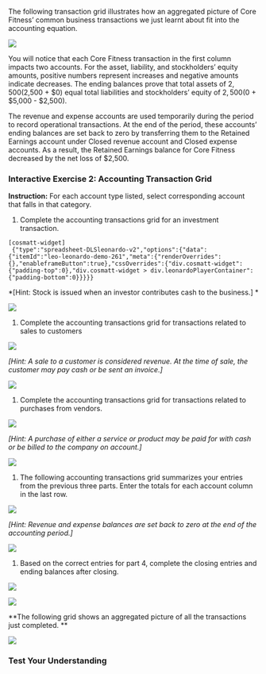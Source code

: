 The following transaction grid illustrates how an aggregated picture of Core Fitness’ common business transactions we just learnt about fit into the accounting equation.

![](./Chapter_1_Introduction_to_business_and_accounting_concepts/media/05_AccountingTransactionsGrid/image1.png)

You will notice that each Core Fitness transaction in the first column impacts two accounts. For the asset, liability, and stockholders’ equity amounts, positive numbers represent increases and negative amounts indicate decreases. The ending balances prove that total assets of $2,500 ($2,500 + $0) equal total liabilities and stockholders’ equity of $2,500 ($0 + $5,000 - $2,500).

The revenue and expense accounts are used temporarily during the period to record operational transactions. At the end of the period, these accounts’ ending balances are set back to zero by transferring them to the Retained Earnings account under Closed revenue account and Closed expense accounts. As a result, the Retained Earnings balance for Core Fitness decreased by the net loss of $2,500.

### Interactive Exercise 2: Accounting Transaction Grid

**Instruction:** For each account type listed, select corresponding account that falls in that category.

1.  Complete the accounting transactions grid for an investment transaction.

```
[cosmatt-widget]
 {"type":"spreadsheet-DLSleonardo-v2","options":{"data":{"itemId":"leo-leonardo-demo-261","meta":{"renderOverrides":{},"enableframeButton":true},"cssOverrides":{"div.cosmatt-widget":{"padding-top":0},"div.cosmatt-widget > div.leonardoPlayerContainer":{"padding-bottom":0}}}}} 
```

*\[Hint: Stock is issued when an investor contributes cash to the business.\] *

![](./Chapter_1_Introduction_to_business_and_accounting_concepts/media/05_AccountingTransactionsGrid/image3.png)

1.  Complete the accounting transactions grid for transactions related to sales to customers

![](./Chapter_1_Introduction_to_business_and_accounting_concepts/media/05_AccountingTransactionsGrid/image4.png)

*\[Hint: A sale to a customer is considered revenue. At the time of sale, the customer may pay cash or be sent an invoice.\]*

![](./Chapter_1_Introduction_to_business_and_accounting_concepts/media/05_AccountingTransactionsGrid/image5.png)

1.  Complete the accounting transactions grid for transactions related to purchases from vendors.

![](./Chapter_1_Introduction_to_business_and_accounting_concepts/media/05_AccountingTransactionsGrid/image6.png)

*\[Hint: A purchase of either a service or product may be paid for with cash or be billed to the company on account.\]*

![](./Chapter_1_Introduction_to_business_and_accounting_concepts/media/05_AccountingTransactionsGrid/image7.png)

1.  The following accounting transactions grid summarizes your entries from the previous three parts. Enter the totals for each account column in the last row.

![](./Chapter_1_Introduction_to_business_and_accounting_concepts/media/05_AccountingTransactionsGrid/image8.png)

*\[Hint: Revenue and expense balances are set back to zero at the end of the accounting period.\]*

![](./Chapter_1_Introduction_to_business_and_accounting_concepts/media/05_AccountingTransactionsGrid/image9.png)

1.  Based on the correct entries for part 4, complete the closing entries and ending balances after closing.

![](./Chapter_1_Introduction_to_business_and_accounting_concepts/media/05_AccountingTransactionsGrid/image10.png)

![](./Chapter_1_Introduction_to_business_and_accounting_concepts/media/05_AccountingTransactionsGrid/image11.png)

**The following grid shows an aggregated picture of all the transactions just completed. **

![](./Chapter_1_Introduction_to_business_and_accounting_concepts/media/05_AccountingTransactionsGrid/image12.png)

### Test Your Understanding

